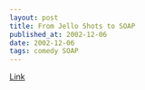 ```yaml
---
layout: post
title: From Jello Shots to SOAP
published_at: 2002-12-06
date: 2002-12-06
tags: comedy SOAP
---
```


[Link](http://www.webservile.com/stories/beerbust.htm)  